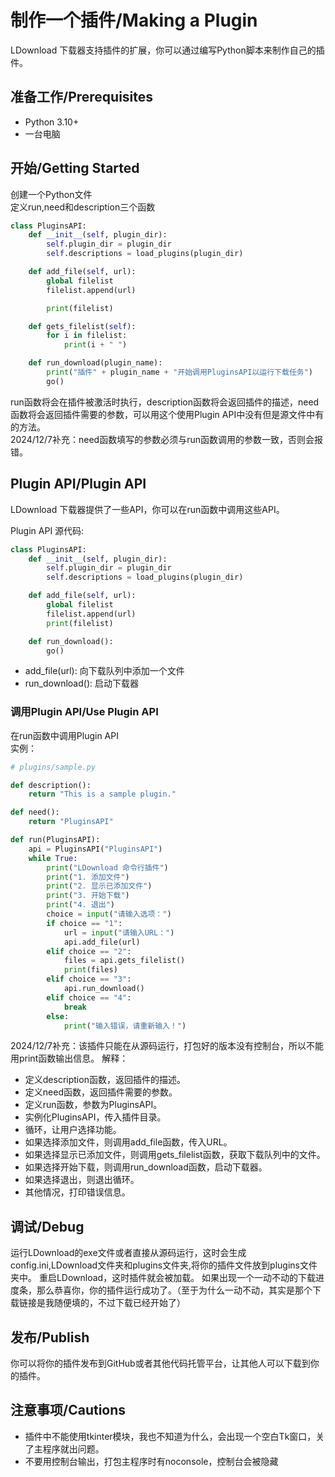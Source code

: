 # 制作一个插件/Making a Plugin
LDownload 下载器支持插件的扩展，你可以通过编写Python脚本来制作自己的插件。

## 准备工作/Prerequisites
- Python 3.10+
- 一台电脑

## 开始/Getting Started
创建一个Python文件  
定义run,need和description三个函数

```python
class PluginsAPI:
    def __init__(self, plugin_dir):
        self.plugin_dir = plugin_dir
        self.descriptions = load_plugins(plugin_dir)

    def add_file(self, url):
        global filelist
        filelist.append(url)

        print(filelist)

    def gets_filelist(self):
        for i in filelist:
            print(i + " ")

    def run_download(plugin_name):
        print("插件" + plugin_name + "开始调用PluginsAPI以运行下载任务")
        go()
```

run函数将会在插件被激活时执行，description函数将会返回插件的描述，need函数将会返回插件需要的参数，可以用这个使用Plugin API中没有但是源文件中有的方法。  
2024/12/7补充：need函数填写的参数必须与run函数调用的参数一致，否则会报错。

## Plugin API/Plugin API
LDownload 下载器提供了一些API，你可以在run函数中调用这些API。  

Plugin API 源代码:  
```python
class PluginsAPI:
    def __init__(self, plugin_dir):
        self.plugin_dir = plugin_dir
        self.descriptions = load_plugins(plugin_dir)

    def add_file(self, url):
        global filelist
        filelist.append(url)
        print(filelist)

    def run_download():
        go()
```

- add_file(url): 向下载队列中添加一个文件
- run_download(): 启动下载器

### 调用Plugin API/Use Plugin API
在run函数中调用Plugin API  
实例：
```python
# plugins/sample.py

def description():
    return "This is a sample plugin."

def need():
    return "PluginsAPI"

def run(PluginsAPI):
    api = PluginsAPI("PluginsAPI")
    while True:
        print("LDownload 命令行插件")
        print("1. 添加文件")
        print("2. 显示已添加文件")
        print("3. 开始下载")
        print("4. 退出")
        choice = input("请输入选项：")
        if choice == "1":
            url = input("请输入URL：")
            api.add_file(url)
        elif choice == "2":
            files = api.gets_filelist()
            print(files)
        elif choice == "3":
            api.run_download()
        elif choice == "4":
            break
        else:
            print("输入错误，请重新输入！")
```
2024/12/7补充：该插件只能在从源码运行，打包好的版本没有控制台，所以不能用print函数输出信息。
解释：
- 定义description函数，返回插件的描述。
- 定义need函数，返回插件需要的参数。
- 定义run函数，参数为PluginsAPI。
- 实例化PluginsAPI，传入插件目录。
- 循环，让用户选择功能。
- 如果选择添加文件，则调用add_file函数，传入URL。
- 如果选择显示已添加文件，则调用gets_filelist函数，获取下载队列中的文件。
- 如果选择开始下载，则调用run_download函数，启动下载器。
- 如果选择退出，则退出循环。
- 其他情况，打印错误信息。


## 调试/Debug

运行LDownload的exe文件或者直接从源码运行，这时会生成config.ini,LDownload文件夹和plugins文件夹,将你的插件文件放到plugins文件夹中。
重启LDownload，这时插件就会被加载。
如果出现一个一动不动的下载进度条，那么恭喜你，你的插件运行成功了。（至于为什么一动不动，其实是那个下载链接是我随便填的，不过下载已经开始了）

## 发布/Publish
你可以将你的插件发布到GitHub或者其他代码托管平台，让其他人可以下载到你的插件。

## 注意事项/Cautions
- 插件中不能使用tkinter模块，我也不知道为什么，会出现一个空白Tk窗口，关了主程序就出问题。
- 不要用控制台输出，打包主程序时有noconsole，控制台会被隐藏